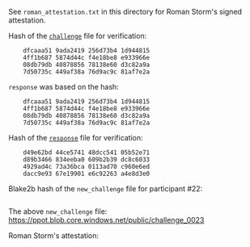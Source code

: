See `roman_attestation.txt` in this directory for Roman Storm's signed attestation.

Hash of the [`challenge`](https://ppot.blob.core.windows.net/public/challenge_0022) file for verification:

```
    dfcaaa51 9ada2419 256d73b4 1d944815
    4ff1b687 5874d44c f4e18be8 e933966e
    08db79db 40878856 78138e60 d3c82a9a
    7d50735c 449af38a 76d9ac9c 81af7e2a
```

`response` was based on the hash:

```
    dfcaaa51 9ada2419 256d73b4 1d944815
    4ff1b687 5874d44c f4e18be8 e933966e
    08db79db 40878856 78138e60 d3c82a9a
    7d50735c 449af38a 76d9ac9c 81af7e2a
```

Hash of the [`response`](https://ppot.blob.core.windows.net/public/response_0022_roman) file for verification:

```
    d49e62bd 44ce5741 48dcc541 05b52e71
    d89b3466 834eeba0 609b2b39 dc8c6033
    4929ad4c 73a36bca 0113ad70 c960e6ed
    dacc9e93 67e19901 e6c92263 a4e8d3e0
```

Blake2b hash of the `new_challenge` file for participant #22:

```
```

The above `new_challenge` file: https://ppot.blob.core.windows.net/public/challenge_0023

Roman Storm's attestation:

```
```
